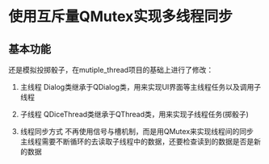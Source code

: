 # 使用互斥量QMutex实现多线程同步

## 基本功能
还是模拟投掷骰子，在mutiple_thread项目的基础上进行了修改：
1. 主线程
Dialog类继承于QDialog类，用来实现UI界面等主线程任务以及调用子线程  

2. 子线程
QDiceThread类继承于QThread类，用来实现子线程任务(掷骰子)  

3. 线程同步方式
不再使用信号与槽机制，而是用QMutex来实现线程间的同步  
主线程需要不断循环的去读取子线程中的数据，还要检查读到的数据是否是新的数据  
